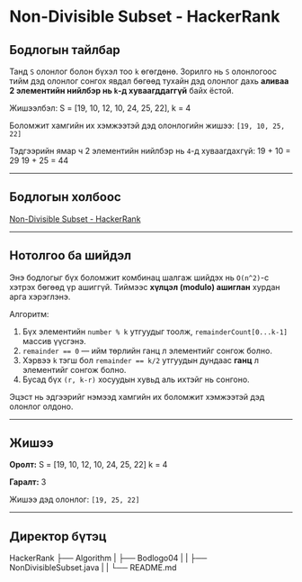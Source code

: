 # Non-Divisible Subset - HackerRank

## Бодлогын тайлбар

Танд `S` олонлог болон бүхэл тоо `k` өгөгдөнө. Зорилго нь `S` олонлогоос тийм дэд олонлог сонгох явдал бөгөөд тухайн дэд олонлог дахь **аливаа 2 элементийн нийлбэр нь `k`-д хуваагддаггүй** байх ёстой.

Жишээлбэл:
S = [19, 10, 12, 10, 24, 25, 22], k = 4

Боломжит хамгийн их хэмжээтэй дэд олонлогийн жишээ: `[19, 10, 25, 22]`

Тэдгээрийн ямар ч 2 элементийн нийлбэр нь `4`-д хуваагдахгүй:
19 + 10 = 29
19 + 25 = 44

---

## Бодлогын холбоос

[Non-Divisible Subset - HackerRank](https://www.hackerrank.com/challenges/non-divisible-subset/)

---

## Нотолгоо ба шийдэл

Энэ бодлогыг бүх боломжит комбинац шалгаж шийдэх нь `O(n^2)`-с хэтрэх бөгөөд үр ашиггүй. Тиймээс **хүлцэл (modulo) ашиглан** хурдан арга хэрэглэнэ.

Алгоритм:

1. Бүх элементийн `number % k` утгуудыг тоолж, `remainderCount[0...k-1]` массив үүсгэнэ.
2. `remainder == 0` — ийм төрлийн ганц л элементийг сонгож болно.
3. Хэрвээ `k` тэгш бол `remainder == k/2` утгуудын дундаас **ганц** л элементийг сонгож болно.
4. Бусад бүх `(r, k-r)` хосуудын хувьд аль ихтэйг нь сонгоно.

Эцэст нь эдгээрийг нэмээд хамгийн их боломжит хэмжээтэй дэд олонлог олдоно.

---

## Жишээ

**Оролт:**
S = [19, 10, 12, 10, 24, 25, 22]
k = 4

**Гаралт:**
3

Жишээ дэд олонлог: `[19, 25, 22]`

---

## Директор бүтэц

HackerRank
├── Algorithm
| ├── Bodlogo04
| | ├── NonDivisibleSubset.java
| | └── README.md
